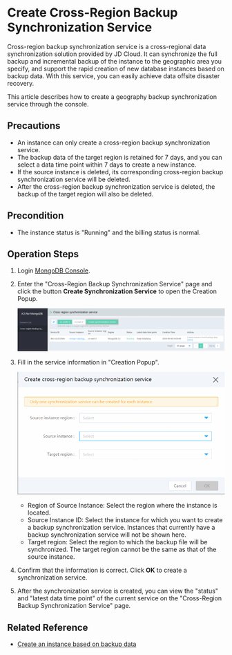 # Create Cross-Region Backup Synchronization Service

Cross-region backup synchronization service is a cross-regional data synchronization solution provided by JD Cloud. It can synchronize the full backup and incremental backup of the instance to the geographic area you specify, and support the rapid creation of new database instances based on backup data. With this service, you can easily achieve data offsite disaster recovery.

This article describes how to create a geography backup synchronization service through the console.


## Precautions

- An instance can only create a cross-region backup synchronization service.
- The backup data of the target region is retained for 7 days, and you can select a data time point within 7 days to create a new instance.
- If the source instance is deleted, its corresponding cross-region backup synchronization service will be deleted.
- After the cross-region backup synchronization service is deleted, the backup of the target region will also be deleted.



## Precondition

- The instance status is "Running" and the billing status is normal.


## Operation Steps

1. Login [MongoDB Console](https://mongodb-console.jdcloud.com/mongodb).
1. Enter the "Cross-Region Backup Synchronization Service" page and click the button **Create Synchronization Service** to open the Creation Popup.

    ![Create Synchronization Service](../../../../../image/mongodb/mongo-043.png)

1. Fill in the service information in "Creation Popup".

    ![Create Synchronization Service](../../../../../image/mongodb/mongo-044.png)

    - Region of Source Instance: Select the region where the instance is located.
    - Source Instance ID: Select the instance for which you want to create a backup synchronization service. Instances that currently have a backup synchronization service will not be shown here.
    - Target region: Select the region to which the backup file will be synchronized. The target region cannot be the same as that of the source instance.

1. Confirm that the information is correct. Click **OK** to create a synchronization service.
2. After the synchronization service is created, you can view the "status" and "latest data time point" of the current service on the "Cross-Region Backup Synchronization Service" page.


## Related Reference

- [Create an instance based on backup data](Create-Instance-by-Backup-Sync.md)
